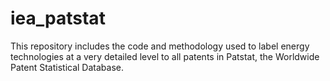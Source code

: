 # iea_patstat
This repository includes the code and methodology used to label energy technologies at a very detailed level to all patents in Patstat, the Worldwide Patent Statistical Database.
